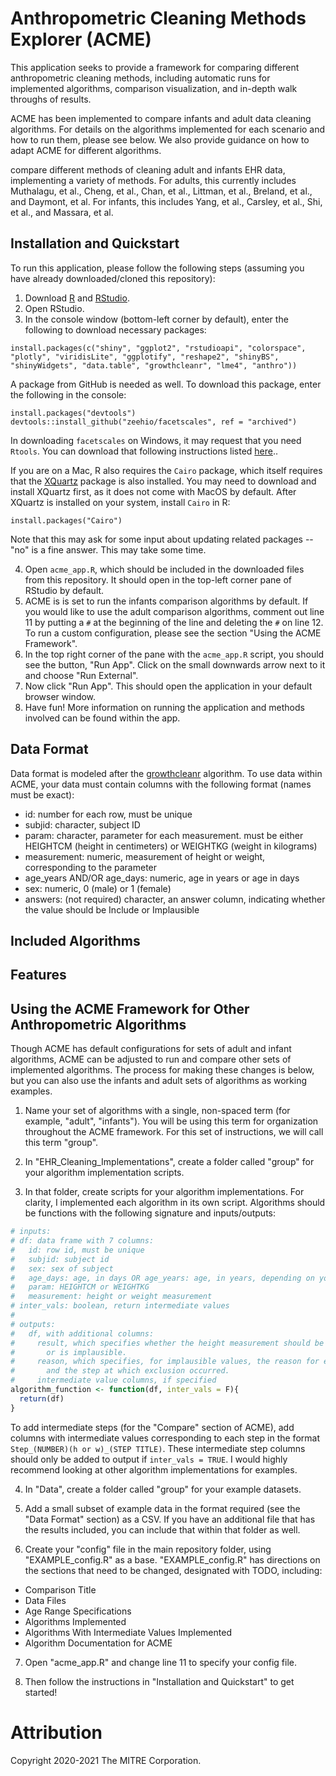 # Anthropometric Cleaning Methods Explorer (ACME)

This application seeks to provide a framework for comparing different anthropometric cleaning methods, including automatic runs for implemented algorithms, comparison visualization, and in-depth walk throughs of results.

ACME has been implemented to compare infants and adult data cleaning algorithms. For details on the algorithms implemented for each scenario and how to run them, please see below. We also provide guidance on how to adapt ACME for different algorithms.

compare different methods of cleaning adult and infants EHR data,
implementing a variety of methods. For adults, this currently includes Muthalagu, et al., Cheng, et al., Chan, et al., Littman, et al., Breland, et al., and Daymont, et al. For infants, this includes Yang, et al., Carsley, et al., Shi, et al., and Massara, et al.

## Installation and Quickstart

To run this application, please follow the following steps (assuming you have already
downloaded/cloned this repository):

1. Download [R](https://www.r-project.org/) and [RStudio](https://posit.co/products/open-source/rstudio/).
2. Open RStudio.
3. In the console window (bottom-left corner by default), enter the following to download necessary packages:

```{r}
install.packages(c("shiny", "ggplot2", "rstudioapi", "colorspace", "plotly", "viridisLite", "ggplotify", "reshape2", "shinyBS", "shinyWidgets", "data.table", "growthcleanr", "lme4", "anthro"))
```

A package from GitHub is needed as well. To download this package, enter the
following in the console:

```{r}
install.packages("devtools")
devtools::install_github("zeehio/facetscales", ref = "archived")
```

In downloading `facetscales` on Windows, it may request that you need `Rtools`. You can download that following instructions listed [here](https://cran.r-project.org/bin/windows/Rtools/)..

If you are on a Mac, R also requires the `Cairo` package, which itself requires that
the [XQuartz](https://www.xquartz.org/) package is also installed. You may need to
download and install XQuartz first, as it does not come with MacOS by default. After
XQuartz is installed on your system, install `Cairo` in R:

```{r}
install.packages("Cairo")
```

Note that this may ask for some input about updating related packages -- "no" is a fine
answer. This may take some time.

4. Open `acme_app.R`, which should be included in the downloaded files from
this repository. It should open in the top-left corner pane of RStudio by default.
5. ACME is is set to run the infants comparison algorithms by default. If you would like to use the adult comparison algorithms, comment out line 11 by putting a `#` at the beginning of the line and deleting the `#` on line 12. To run a custom configuration, please see the section "Using the ACME Framework".
5. In the top right corner of the pane with the `acme_app.R` script, you should see the
button, "Run App". Click on the small downwards arrow next to it and choose "Run
External".
6. Now click "Run App". This should open the application in your default browser window.
7. Have fun! More information on running the application and methods involved can be
found within the app.

## Data Format

Data format is modeled after the [growthcleanr]() algorithm. To use data within ACME, your data must contain columns with the following format (names must be exact):

- id: number for each row, must be unique
- subjid: character, subject ID
- param: character, parameter for each measurement. must be either HEIGHTCM (height in centimeters) or WEIGHTKG (weight in kilograms)
- measurement: numeric, measurement of height or weight, corresponding to the parameter
- age_years AND/OR age_days: numeric, age in years or age in days
- sex: numeric, 0 (male) or 1 (female)
- answers: (not required) character, an answer column, indicating whether the value should be Include or Implausible

## Included Algorithms

## Features

## Using the ACME Framework for Other Anthropometric Algorithms

Though ACME has default configurations for sets of adult and infant algorithms, ACME can be adjusted to run and compare other sets of implemented algorithms. The process for making these changes is below, but you can also use the infants and adult sets of algorithms as working examples.

1. Name your set of algorithms with a single, non-spaced term (for example, "adult", "infants"). You will be using this term for organization throughout the ACME framework. For this set of instructions, we will call this term "group".

2. In "EHR_Cleaning_Implementations", create a folder called "group" for your algorithm implementation scripts.

3. In that folder, create scripts for your algorithm implementations. For clarity, I implemented each algorithm in its own script. Algorithms should be functions with the following signature and inputs/outputs:

```r
# inputs:
# df: data frame with 7 columns:
#   id: row id, must be unique
#   subjid: subject id
#   sex: sex of subject
#   age_days: age, in days OR age_years: age, in years, depending on your implementation
#   param: HEIGHTCM or WEIGHTKG
#   measurement: height or weight measurement
# inter_vals: boolean, return intermediate values
#
# outputs:
#   df, with additional columns:
#     result, which specifies whether the height measurement should be included,
#       or is implausible.
#     reason, which specifies, for implausible values, the reason for exclusion,
#       and the step at which exclusion occurred.
#     intermediate value columns, if specified
algorithm_function <- function(df, inter_vals = F){
  return(df)
}
```

To add intermediate steps (for the "Compare" section of ACME), add columns with intermediate values corresponding to each step in the format `Step_(NUMBER)(h or w)_(STEP TITLE)`. These intermediate step columns should only be added to output if `inter_vals = TRUE`. I would highly recommend looking at other algorithm implementations for examples.

4. In "Data", create a folder called "group" for your example datasets.

5. Add a small subset of example data in the format required (see the "Data Format" section) as a CSV. If you have an additional file that has the results included, you can include that within that folder as well.

6. Create your "config" file in the main repository folder, using "EXAMPLE_config.R" as a base. "EXAMPLE_config.R" has directions on the sections that need to be changed, designated with TODO, including:

- Comparison Title
- Data Files
- Age Range Specifications
- Algorithms Implemented
- Algorithms With Intermediate Values Implemented
- Algorithm Documentation for ACME

7. Open "acme_app.R" and change line 11 to specify your config file.

8. Then follow the instructions in "Installation and Quickstart" to get started!

# Attribution

Copyright 2020-2021 The MITRE Corporation.




